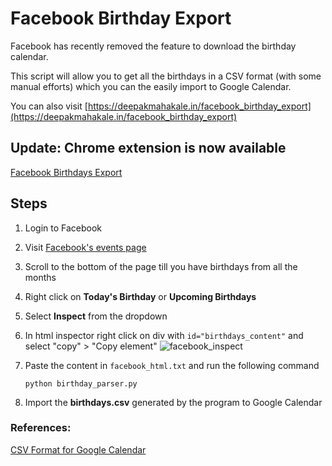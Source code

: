 Facebook Birthday Export
===

Facebook has recently removed the feature to download the birthday calendar.

This script will allow you to get all the birthdays in a CSV format (with some manual efforts) which you can the easily import to Google Calendar.

You can also visit [https://deepakmahakale.in/facebook_birthday_export](https://deepakmahakale.in/facebook_birthday_export)

## Update: Chrome extension is now available

[Facebook Birthdays Export](https://chrome.google.com/webstore/detail/facebook-birthdays-export/hhbdbekeaphpjhoadmgibhdbfehnmpdc)

## Steps

1. Login to Facebook
2. Visit [Facebook's events page](https://www.facebook.com/events/birthdays)
3. Scroll to the bottom of the page till you have birthdays from all the months
4. Right click on **Today's Birthday** or **Upcoming Birthdays**
5. Select **Inspect** from the dropdown
6. In html inspector right click on div with `id="birthdays_content"` and select "copy" > "Copy element"
  ![facebook_inspect](https://user-images.githubusercontent.com/14993828/63705538-009e7d80-c84b-11e9-9f13-5c8da95996a0.png)

8. Paste the content in `facebook_html.txt` and run the following command
    ```shell
    python birthday_parser.py
    ```
9. Import the **birthdays.csv** generated by the program to Google Calendar

### References:

[CSV Format for Google Calendar](https://support.google.com/calendar/answer/37118?hl=en)

